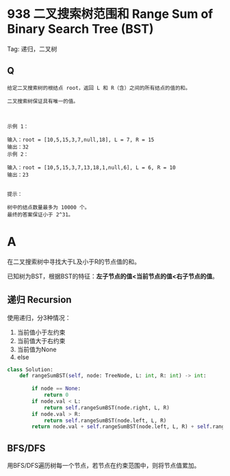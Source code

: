 # 938 二叉搜索树范围和 Range Sum of Binary Search Tree (BST)

Tag: 递归，二叉树

## Q

```
给定二叉搜索树的根结点 root，返回 L 和 R（含）之间的所有结点的值的和。

二叉搜索树保证具有唯一的值。

 

示例 1：

输入：root = [10,5,15,3,7,null,18], L = 7, R = 15
输出：32
示例 2：

输入：root = [10,5,15,3,7,13,18,1,null,6], L = 6, R = 10
输出：23
 

提示：

树中的结点数量最多为 10000 个。
最终的答案保证小于 2^31。
```

# A
在二叉搜索树中寻找大于L及小于R的节点值的和。

已知树为BST，根据BST的特征：**左子节点的值<当前节点的值<右子节点的值**。

## 递归 Recursion

使用递归，分3种情况：
1. 当前值小于左约束
2. 当前值大于右约束
3. 当前值为None
4. else

```py
class Solution:
    def rangeSumBST(self, node: TreeNode, L: int, R: int) -> int:
        
        if node == None:
            return 0
        if node.val < L:
            return self.rangeSumBST(node.right, L, R)
        if node.val > R:
            return self.rangeSumBST(node.left, L, R)
        return node.val + self.rangeSumBST(node.left, L, R) + self.rangeSumBST(node.right, L, R)
```

## BFS/DFS

用BFS/DFS遍历树每一个节点，若节点在约束范围中，则将节点值累加。
